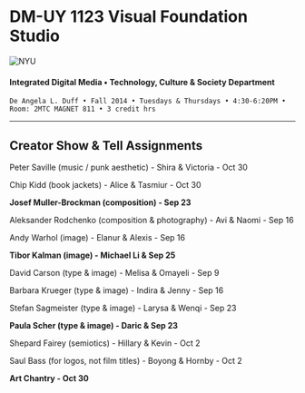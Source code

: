 # DM-UY 1123 Visual Foundation Studio

![NYU](http://ws2.polishedsolid.com/de/nyu_soe_logo.png)
#### Integrated Digital Media • Technology, Culture & Society Department

    De Angela L. Duff • Fall 2014 • Tuesdays & Thursdays • 4:30-6:20PM • Room: 2MTC MAGNET 811 • 3 credit hrs

---

## Creator Show & Tell Assignments

Peter Saville (music / punk aesthetic) - Shira & Victoria - Oct 30

Chip Kidd (book jackets) - Alice & Tasmiur - Oct 30

**Josef Muller-Brockman (composition) - Sep 23**

Aleksander Rodchenko (composition & photography) - Avi & Naomi - Sep 16

Andy Warhol (image) - Elanur & Alexis - Sep 16

**Tibor Kalman (image) - Michael Li & Sep 25**

David Carson (type & image) - Melisa & Omayeli -  Sep 9

Barbara Krueger (type & image) - Indira & Jenny - Sep 16

Stefan Sagmeister (type & image) - Larysa & Wenqi - Sep 23

**Paula Scher (type & image) - Daric & Sep 23**

Shepard Fairey (semiotics) - Hillary & Kevin - Oct 2

Saul Bass (for logos, not film titles) - Boyong & Hornby - Oct 2

**Art Chantry - Oct 30**